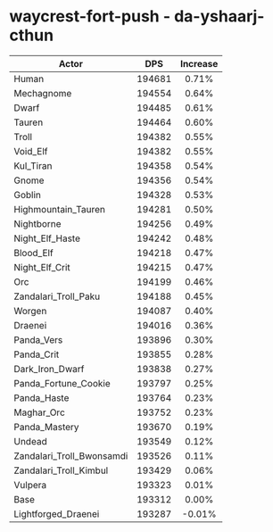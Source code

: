 # waycrest-fort-push - da-yshaarj-cthun
| Actor | DPS | Increase |
|---|:---:|:---:|
|Human|194681|0.71%|
|Mechagnome|194554|0.64%|
|Dwarf|194485|0.61%|
|Tauren|194464|0.60%|
|Troll|194382|0.55%|
|Void_Elf|194382|0.55%|
|Kul_Tiran|194358|0.54%|
|Gnome|194356|0.54%|
|Goblin|194328|0.53%|
|Highmountain_Tauren|194281|0.50%|
|Nightborne|194256|0.49%|
|Night_Elf_Haste|194242|0.48%|
|Blood_Elf|194218|0.47%|
|Night_Elf_Crit|194215|0.47%|
|Orc|194199|0.46%|
|Zandalari_Troll_Paku|194188|0.45%|
|Worgen|194087|0.40%|
|Draenei|194016|0.36%|
|Panda_Vers|193896|0.30%|
|Panda_Crit|193855|0.28%|
|Dark_Iron_Dwarf|193838|0.27%|
|Panda_Fortune_Cookie|193797|0.25%|
|Panda_Haste|193764|0.23%|
|Maghar_Orc|193752|0.23%|
|Panda_Mastery|193670|0.19%|
|Undead|193549|0.12%|
|Zandalari_Troll_Bwonsamdi|193526|0.11%|
|Zandalari_Troll_Kimbul|193429|0.06%|
|Vulpera|193323|0.01%|
|Base|193312|0.00%|
|Lightforged_Draenei|193287|-0.01%|

